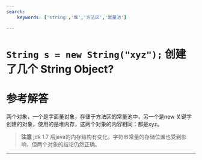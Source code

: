 ```yaml
---
search:
    keywords: ['string','堆','方法区','常量池']

---
```



# `String s = new String("xyz");` 创建了几个 String Object? 

# 参考解答

两个对象，一个是字面量对象，存储于方法区的常量池中，另一个是new 关键字创建的对象，使用的是堆内存，这两个对象的内容相同：都是xyz。

> **注意**
jdk 1.7 后java的内存结构有变化，字符串常量的存储位置也受到影响，但两个对象的结论仍然正确。

---
